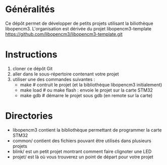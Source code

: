 # Généralités
Ce dépôt permet de développer de petits projets utilisant la biliothèque
libopencm3. L'organisation est dérivée du projet libopencm3-template
https://github.com/libopencm3/libopencm3-template.git

# Instructions
 1. cloner ce dépôt Git
 2. aller dans le sous-répertoire contenant votre projet
 3. utiliser une des commandes suivantes :
    - make # contruit le projet (et la bibliothèque libopencm3 initialement)
    - make load # ou make flash : envoie le projet sur la carte STM32
    - make gdb # démarre le projet sous gdb (en remote sur la carte)

# Directories
* libopencm3 contient la bibliothèque permettant de programmer la carte STM32
* common/ contient des fichiers pouvant être utilisés dans plusieurs projets
* blink/ est un petit projet montrant comment faire clignoter une LED
* projet/ est là où vous trouverez un point de départ pour votre projet
